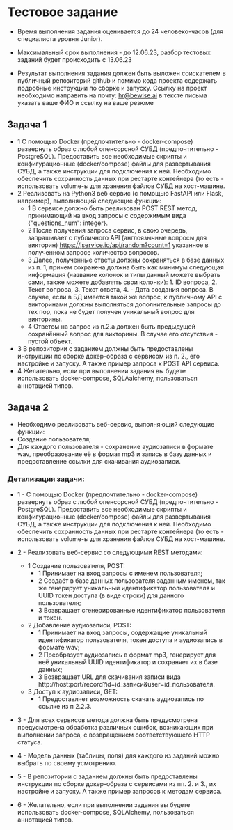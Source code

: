 # Тестовое задание
- Время выполнения задания оценивается до 24 человеко-часов (для специалиста уровня Junior). 
- Максимальный срок выполнения - до 12.06.23, разбор тестовых заданий будет происходить с 13.06.23

- Результат выполнения задания должен быть выложен соискателем в публичный репозиторий github и помимо кода проекта содержать подробные инструкции по сборке и запуску. Ссылку на проект необходимо направить на почту: hr@bewise.ai в тексте письма указать ваше ФИО и ссылку на ваше резюме

## Задача 1

- 1 С помощью Docker (предпочтительно - docker-compose) развернуть образ с любой опенсорсной СУБД (предпочтительно - PostgreSQL). Предоставить все необходимые скрипты и конфигурационные (docker/compose) файлы для развертывания СУБД, а также инструкции для подключения к ней. Необходимо обеспечить сохранность данных при рестарте контейнера (то есть - использовать volume-ы для хранения файлов СУБД на хост-машине.
- 2 Реализовать на Python3 веб сервис (с помощью FastAPI или Flask, например), выполняющий следующие функции:
    - 1 В сервисе должно быть реализован POST REST метод, принимающий на вход запросы с содержимым вида {"questions_num": integer}.
    - 2 После получения запроса сервис, в свою очередь, запрашивает с публичного API (англоязычные вопросы для викторин) https://jservice.io/api/random?count=1 указанное в полученном запросе количество вопросов.
    - 3 Далее, полученные ответы должны сохраняться в базе данных из п. 1, причем сохранена должна быть как минимум следующая информация (название колонок и типы данный можете выбрать сами, также можете добавлять свои колонки): 1. ID вопроса, 2. Текст вопроса, 3. Текст ответа, 4. - Дата создания вопроса. В случае, если в БД имеется такой же вопрос, к публичному API с викторинами должны выполняться дополнительные запросы до тех пор, пока не будет получен уникальный вопрос для викторины.
    - 4 Ответом на запрос из п.2.a должен быть предыдущей сохранённый вопрос для викторины. В случае его отсутствия - пустой объект.
- 3 В репозитории с заданием должны быть предоставлены инструкции по сборке 
      докер-образа с сервисом из п. 2., его настройке и запуску. А также пример запроса к POST API сервиса.
- 4 Желательно, если при выполнении задания вы будете использовать 
  docker-compose, SQLAalchemy,  пользоваться аннотацией типов.

## Задача 2 
- Необходимо реализовать веб-сервис, выполняющий следующие функции:
- Создание пользователя;
- Для каждого пользователя - сохранение аудиозаписи в формате wav, преобразование её в формат mp3 и запись в базу данных и предоставление ссылки для скачивания аудиозаписи.

### Детализация задачи:

- 1 - С помощью Docker (предпочтительно - docker-compose) развернуть образ с любой опенсорсной СУБД (предпочтительно - PostgreSQL). Предоставить все необходимые скрипты и конфигурационные (docker/compose) файлы для развертывания СУБД, а также инструкции для подключения к ней. Необходимо обеспечить сохранность данных при рестарте контейнера (то есть - использовать volume-ы для хранения файлов СУБД на хост-машине.
- 2 - Реализовать веб-сервис со следующими REST методами:
  - 1 Создание пользователя, POST:
    - 1 Принимает на вход запросы с именем пользователя;
    - 2 Создаёт в базе данных пользователя заданным именем, так же генерирует уникальный идентификатор пользователя и UUID токен доступа (в виде строки) для данного пользователя;
    - 3 Возвращает сгенерированные идентификатор пользователя и токен.
  - 2 Добавление аудиозаписи, POST:
    - 1 Принимает на вход запросы, содержащие уникальный идентификатор пользователя, токен доступа и аудиозапись в формате wav;
    - 2 Преобразует аудиозапись в формат mp3, генерирует для неё уникальный UUID идентификатор и сохраняет их в базе данных;
    - 3 Возвращает URL для скачивания записи вида http://host:port/record?id=id_записи&user=id_пользователя.
  - 3 Доступ к аудиозаписи, GET:
    - 1 Предоставляет возможность скачать аудиозапись по ссылке из п 2.2.3.

- 3 - Для всех сервисов метода должна быть предусмотрена предусмотрена обработка различных ошибок, возникающих при выполнении запроса, с возвращением соответствующего HTTP статуса.
- 4 - Модель данных (таблицы, поля) для каждого из заданий можно выбрать по своему усмотрению.
- 5 - В репозитории с заданием должны быть предоставлены инструкции по сборке докер-образа с сервисами из пп. 2. и 3., их настройке и запуску. А также пример запросов к методам сервиса.
- 6 - Желательно, если при выполнении задания вы будете использовать docker-compose, SQLAlchemy,  пользоваться аннотацией типов.